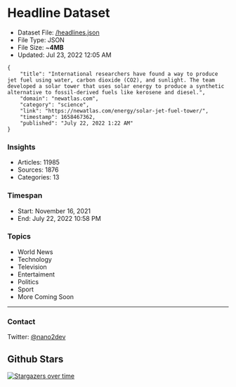 # Headline Dataset

- Dataset File: [/headlines.json](https://raw.githubusercontent.com/fwd/news/master/headlines.json) 
- File Type: JSON
- File Size: ~**4MB**
- Updated: Jul 23, 2022 12:05 AM

```
{
    "title": "International researchers have found a way to produce jet fuel using water, carbon dioxide (CO2), and sunlight. The team developed a solar tower that uses solar energy to produce a synthetic alternative to fossil-derived fuels like kerosene and diesel.",
    "domain": "newatlas.com",
    "category": "science",
    "link": "https://newatlas.com/energy/solar-jet-fuel-tower/",
    "timestamp": 1658467362,
    "published": "July 22, 2022 1:22 AM"
}
```

### Insights

- Articles: 11985
- Sources: 1876
- Categories: 13

### Timespan

- Start: November 16, 2021
- End: July 22, 2022 10:58 PM

### Topics

- World News
- Technology
- Television
- Entertaiment
- Politics
- Sport
- More Coming Soon

---

### Contact 

Twitter: [@nano2dev](https://twitter.com/nano2dev)

## Github Stars

[![Stargazers over time](https://starchart.cc/fwd/news.svg)](https://starchart.cc/fwd/news)
	